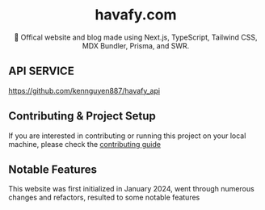 <div align="center">
  <h1>havafy.com</h1>
  <p>💠 Offical website and blog made using Next.js, TypeScript, Tailwind CSS, MDX Bundler, Prisma, and SWR.</p>
</div>



## API SERVICE 

https://github.com/kennguyen887/havafy_api

## Contributing & Project Setup

If you are interested in contributing or running this project on your local machine, please check the [contributing guide](CONTRIBUTING.md)

## Notable Features

This website was first initialized in January 2024, went through numerous changes and refactors, resulted to some notable features
